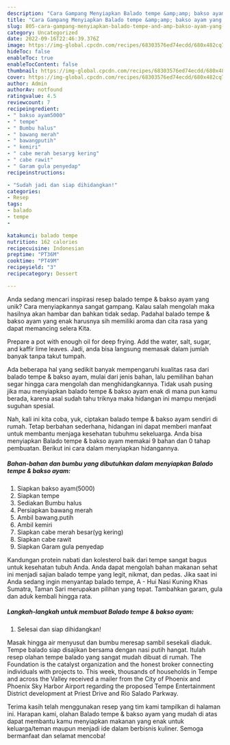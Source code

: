 ```yaml
---
description: "Cara Gampang Menyiapkan Balado tempe &amp;amp; bakso ayam yang Mantap"
title: "Cara Gampang Menyiapkan Balado tempe &amp;amp; bakso ayam yang Mantap"
slug: 805-cara-gampang-menyiapkan-balado-tempe-and-amp-bakso-ayam-yang-mantap
category: Uncategorized
date: 2022-09-16T22:46:39.376Z
image: https://img-global.cpcdn.com/recipes/68303576ed74ecdd/680x482cq70/balado-tempe-bakso-ayam-foto-resep-utama.jpg
hideToc: false
enableToc: true
enableTocContent: false
thumbnail: https://img-global.cpcdn.com/recipes/68303576ed74ecdd/680x482cq70/balado-tempe-bakso-ayam-foto-resep-utama.jpg
cover: https://img-global.cpcdn.com/recipes/68303576ed74ecdd/680x482cq70/balado-tempe-bakso-ayam-foto-resep-utama.jpg
author: Admin
authorAv: notfound
ratingvalue: 4.5
reviewcount: 7
recipeingredient:
- " bakso ayam5000"
- " tempe"
- " Bumbu halus"
- " bawang merah"
- " bawangputih"
- " kemiri"
- " cabe merah besaryg kering"
- " cabe rawit"
- " Garam gula penyedap"
recipeinstructions:

- "Sudah jadi dan siap dihidangkan!"
categories:
- Resep
tags:
- balado
- tempe
- 

katakunci: balado tempe  
nutrition: 162 calories
recipecuisine: Indonesian
preptime: "PT36M"
cooktime: "PT49M"
recipeyield: "3"
recipecategory: Dessert

---
```





Anda sedang mencari inspirasi resep balado tempe &amp; bakso ayam yang unik? Cara menyiapkannya sangat gampang. Kalau salah mengolah maka hasilnya akan hambar dan bahkan tidak sedap. Padahal balado tempe &amp; bakso ayam yang enak harusnya sih memiliki aroma dan cita rasa yang dapat memancing selera Kita.





Prepare a pot with enough oil for deep frying. Add the water, salt, sugar, and kaffir lime leaves. Jadi, anda bisa langsung memasak dalam jumlah banyak tanpa takut tumpah.

Ada beberapa hal yang sedikit banyak mempengaruhi kualitas rasa dari balado tempe &amp; bakso ayam, mulai dari jenis bahan, lalu pemilihan bahan segar hingga cara mengolah dan menghidangkannya. Tidak usah pusing jika mau menyiapkan balado tempe &amp; bakso ayam enak di mana pun kamu berada, karena asal sudah tahu triknya maka hidangan ini mampu menjadi suguhan spesial.






Nah, kali ini kita coba, yuk, ciptakan balado tempe &amp; bakso ayam sendiri di rumah. Tetap berbahan sederhana, hidangan ini dapat memberi manfaat untuk membantu menjaga kesehatan tubuhmu sekeluarga. Anda bisa menyiapkan Balado tempe &amp; bakso ayam memakai 9 bahan dan 0 tahap pembuatan. Berikut ini cara dalam menyiapkan hidangannya.

<!--inarticleads1-->

##### Bahan-bahan dan bumbu yang dibutuhkan dalam menyiapkan Balado tempe &amp; bakso ayam:

1. Siapkan  bakso ayam(5000)
1. Siapkan  tempe
1. Sediakan  Bumbu halus
1. Persiapkan  bawang merah
1. Ambil  bawang.putih
1. Ambil  kemiri
1. Siapkan  cabe merah besar(yg kering)
1. Siapkan  cabe rawit
1. Siapkan  Garam gula penyedap


Kandungan protein nabati dan kolesterol baik dari tempe sangat bagus untuk kesehatan tubuh Anda. Anda dapat mengolah bahan makanan sehat ini menjadi sajian balado tempe yang legit, nikmat, dan pedas. Jika saat ini Anda sedang ingin menyantap balado tempe, A - Hui Nasi Kuning Khas Sumatra, Taman Sari merupakan pilihan yang tepat. Tambahkan garam, gula dan aduk kembali hingga rata. 

<!--inarticleads2-->

##### Langkah-langkah untuk membuat Balado tempe &amp; bakso ayam:


1. Selesai dan siap dihidangkan!

Masak hingga air menyusut dan bumbu meresap sambil sesekali diaduk. Tempe balado siap disajikan bersama dengan nasi putih hangat. Itulah resep olahan tempe balado yang sangat mudah dibuat di rumah. The Foundation is the catalyst organization and the honest broker connecting individuals with projects to. This week, thousands of households in Tempe and across the Valley received a mailer from the City of Phoenix and Phoenix Sky Harbor Airport regarding the proposed Tempe Entertainment District development at Priest Drive and Rio Salado Parkway. 

Terima kasih telah menggunakan resep yang tim kami tampilkan di halaman ini. Harapan kami, olahan Balado tempe &amp; bakso ayam yang mudah di atas dapat membantu kamu menyiapkan makanan yang enak untuk keluarga/teman maupun menjadi ide dalam berbisnis kuliner. Semoga bermanfaat dan selamat mencoba!
